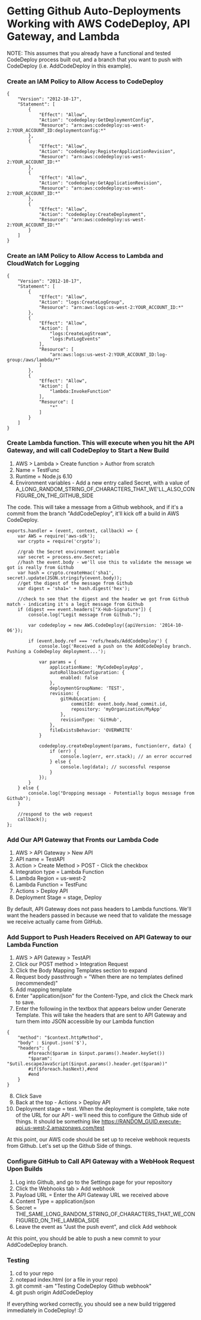 # Getting Github Auto-Deployments Working with AWS CodeDeploy, API Gateway, and Lambda

NOTE: This assumes that you already have a functional and tested CodeDeploy process built out, and a branch that you want to push with CodeDeploy (i.e. AddCodeDeploy in this example).

### Create an IAM Policy to Allow Access to CodeDeploy
```
{
    "Version": "2012-10-17",
    "Statement": [
        {
            "Effect": "Allow",
            "Action": "codedeploy:GetDeploymentConfig",
            "Resource": "arn:aws:codedeploy:us-west-2:YOUR_ACCOUNT_ID:deploymentconfig:*"
        },
        {
            "Effect": "Allow",
            "Action": "codedeploy:RegisterApplicationRevision",
            "Resource": "arn:aws:codedeploy:us-west-2:YOUR_ACCOUNT_ID:*"
        },
        {
            "Effect": "Allow",
            "Action": "codedeploy:GetApplicationRevision",
            "Resource": "arn:aws:codedeploy:us-west-2:YOUR_ACCOUNT_ID:*"
        },
        {
            "Effect": "Allow",
            "Action": "codedeploy:CreateDeployment",
            "Resource": "arn:aws:codedeploy:us-west-2:YOUR_ACCOUNT_ID:*"
        }
    ]
}
```

### Create an IAM Policy to Allow Access to Lambda and CloudWatch for Logging
```
{
    "Version": "2012-10-17",
    "Statement": [
        {
            "Effect": "Allow",
            "Action": "logs:CreateLogGroup",
            "Resource": "arn:aws:logs:us-west-2:YOUR_ACCOUNT_ID:*"
        },
        {
            "Effect": "Allow",
            "Action": [
                "logs:CreateLogStream",
                "logs:PutLogEvents"
            ],
            "Resource": [
                "arn:aws:logs:us-west-2:YOUR_ACCOUNT_ID:log-group:/aws/lambda/*"
            ]
        },
        {
            "Effect": "Allow",
            "Action": [
                "lambda:InvokeFunction"
            ],
            "Resource": [
                "*"
            ]
        }
    ]
}
```

### Create Lambda function. This will execute when you hit the API Gateway, and will call CodeDeploy to Start a New Build

1. AWS > Lambda > Create function > Author from scratch
2. Name = TestFunc
3. Runtime = Node.js 6.10
4. Environment variables - Add a new entry called Secret, with a value of A_LONG_RANDOM_STRING_OF_CHARACTERS_THAT_WE'LL_ALSO_CONFIGURE_ON_THE_GITHUB_SIDE

The code. This will take a message from a Github webhook, and if it's a commit from the branch "AddCodeDeploy", it'll kick off a build in AWS CodeDeploy.

```
exports.handler = (event, context, callback) => {
    var AWS = require('aws-sdk');
    var crypto = require('crypto');
    
    //grab the Secret environment variable
    var secret = process.env.Secret;
    //hash the event.body - we'll use this to validate the message we got is really from Github
    var hash = crypto.createHmac('sha1', secret).update(JSON.stringify(event.body));
    //get the digest of the message from Github
    var digest = 'sha1=' + hash.digest('hex');
    
    //check to see that the digest and the header we got from Github match - indicating it's a legit message from Github
    if (digest === event.headers["X-Hub-Signature"]) {
        console.log("Legit message from Github.");
        
        var codedeploy = new AWS.CodeDeploy({apiVersion: '2014-10-06'});
    
        if (event.body.ref === 'refs/heads/AddCodeDeploy') {
            console.log('Received a push on the AddCodeDeploy branch. Pushing a CodeDeploy deployment...');
        
            var params = {
                applicationName: 'MyCodeDeployApp',
                autoRollbackConfiguration: {
                    enabled: false
                },
                deploymentGroupName: 'TEST',
                revision: {
                    gitHubLocation: {
                        commitId: event.body.head_commit.id,
                        repository: 'myOrganization/MyApp'
                    },
                    revisionType: 'GitHub',
                },
                fileExistsBehavior: 'OVERWRITE'
            }
        
            codedeploy.createDeployment(params, function(err, data) {
                if (err) {
                    console.log(err, err.stack); // an error occurred
                } else {
                    console.log(data); // successful response
                }
            });
        }
    } else {
        console.log("Dropping message - Potentially bogus message from Github");
    }
    
    //respond to the web request
    callback();
};
```

### Add Our API Gateway that Fronts our Lambda Code

1. AWS > API Gateway > New API
2. API name = TestAPI
3. Action > Create Method > POST - Click the checkbox
4. Integration type = Lambda Function
5. Lambda Region = us-west-2
6. Lambda Function = TestFunc
7. Actions > Deploy API
8. Deployment Stage = stage, Deploy

By default, API Gateway does not pass headers to Lambda functions. We'll want the headers passed in because we need that to validate the message we receive actually came from GitHub.

### Add Support to Push Headers Received on API Gateway to our Lambda Function

1. AWS > API Gateway > TestAPI
2. Click our POST method > Integration Request
3. Click the Body Mapping Templates section to expand
4. Request body passthrough = "When there are no templates defined (recommended)"
5. Add mapping template
6. Enter "application/json" for the Content-Type, and click the Check mark to save.
7. Enter the following in the textbox that appears below under Generate Template. This will take the headers that are sent to API Gateway and turn them into JSON accessible by our Lambda function
```
{
    "method": "$context.httpMethod",
    "body" : $input.json('$'),
    "headers": {
        #foreach($param in $input.params().header.keySet())
        "$param": "$util.escapeJavaScript($input.params().header.get($param))"
        #if($foreach.hasNext),#end
        #end
    }
}
```
8. Click Save
9. Back at the top - Actions > Deploy API
10. Deployment stage = test. When the deployment is complete, take note of the URL for our API - we'll need this to configure the Github side of things. It should be something like https://RANDOM_GUID.execute-api.us-west-2.amazonaws.com/test

At this point, our AWS code should be set up to receive webhook requests from Github. Let's set up the Github Side of things.

### Configure GitHub to Call API Gateway with a WebHook Request Upon Builds

1. Log into Github, and go to the Settings page for your repository
2. Click the Webhooks tab > Add webhook
3. Payload URL = Enter the API Gateway URL we received above
4. Content Type = application/json
5. Secret = THE_SAME_LONG_RANDOM_STRING_OF_CHARACTERS_THAT_WE_CONFIGURED_ON_THE_LAMBDA_SIDE
6. Leave the event as "Just the push event", and click Add webhook

At this point, you should be able to push a new commit to your AddCodeDeploy branch.

### Testing

1. cd to your repo
2. notepad index.html (or a file in your repo)
3. git commit -am "Testing CodeDeploy Github webhook"
4. git push origin AddCodeDeploy

If everything worked correctly, you should see a new build triggered immediately in CodeDeploy! :D

